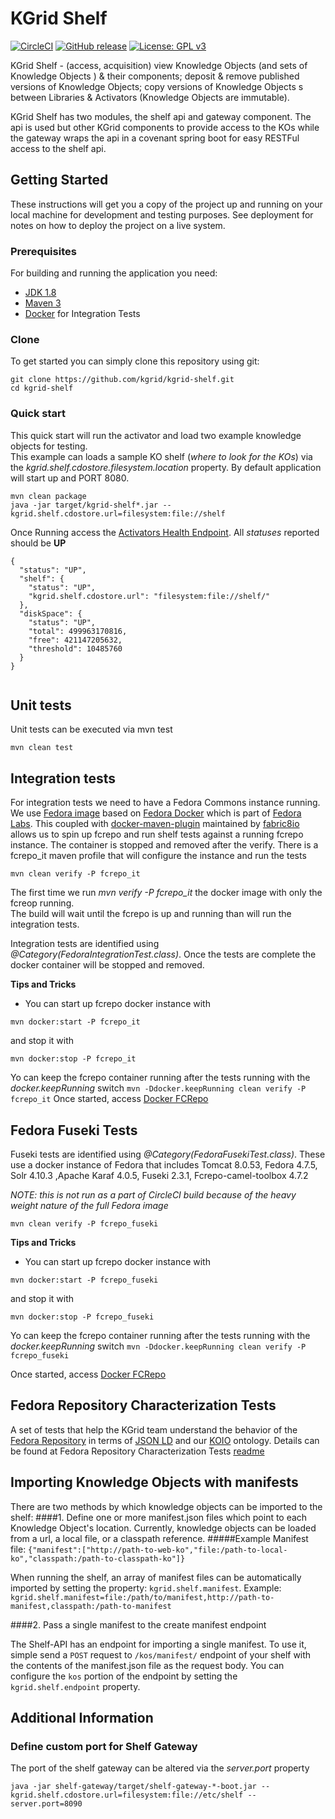 # KGrid Shelf
[![CircleCI](https://circleci.com/gh/kgrid/kgrid-shelf/tree/master.svg?style=shield)](https://circleci.com/gh/kgrid/kgrid-shelf/tree/master)
[![GitHub release](https://img.shields.io/github/release/kgrid/kgrid-shelf.svg)](https://github.com/kgrid/kgrid-shelf/releases/)
[![License: GPL v3](https://img.shields.io/badge/License-GPLv3-blue.svg)](https://www.gnu.org/licenses/gpl-3.0)

KGrid Shelf - (access, acquisition) view Knowledge Objects  (and sets of Knowledge Objects ) & their components; deposit & remove published versions of Knowledge Objects; copy versions of Knowledge Objects
s between Libraries & Activators (Knowledge Objects are immutable).

KGrid Shelf has two modules, the shelf api and gateway component.  The api is used but other KGrid 
components to provide access to the KOs while the gateway wraps the api in a covenant spring boot for easy RESTFul access to the shelf api.  

## Getting Started

These instructions will get you a copy of the project up and running on your local machine for development and testing purposes. See deployment for notes on how to deploy the project on a live system.

### Prerequisites
For building and running the application you need:

- [JDK 1.8](http://www.oracle.com/technetwork/java/javase/downloads/jdk8-downloads-2133151.html)
- [Maven 3](https://maven.apache.org)
- [Docker](https://www.docker.com/) for Integration Tests 

### Clone
To get started you can simply clone this repository using git:
```
git clone https://github.com/kgrid/kgrid-shelf.git
cd kgrid-shelf
```

### Quick start
This quick start will run the activator and load two example knowledge objects for testing.  
This example can loads a sample KO shelf (_where to look for the KOs_) via the _kgrid.shelf.cdostore.filesystem.location_ property. By default application will start up and PORT 8080. 
```
mvn clean package
java -jar target/kgrid-shelf*.jar --kgrid.shelf.cdostore.url=filesystem:file://shelf
```
Once Running access the [Activators Health Endpoint](http://localhost:8080/health).  All _statuses_ reported should be **UP**

```$xslt
{
  "status": "UP",
  "shelf": {
    "status": "UP",
    "kgrid.shelf.cdostore.url": "filesystem:file://shelf/"
  },
  "diskSpace": {
    "status": "UP",
    "total": 499963170816,
    "free": 421147205632,
    "threshold": 10485760
  }
}
   
```

## Unit tests

Unit tests can be executed via mvn test

```
mvn clean test
```


## Integration tests

For integration tests we need to have a Fedora Commons instance running.  We use 
[Fedora image](https://hub.docker.com/r/kgrid/fcrepo/) based on [Fedora Docker](https://hub.docker.com/r/yinlinchen/fcrepo4-docker/) 
which is part of [Fedora Labs](https://github.com/fcrepo4-labs).  This coupled with
[docker-maven-plugin](https://github.com/fabric8io/docker-maven-plugin) maintained by
 [fabric8io](https://fabric8.io/) allows us to spin up fcrepo and run shelf tests against a running
 fcrepo instance.  The container is stopped and removed after the verify. There is a fcrepo_it 
 maven profile that will configure the instance and run the tests
 
```
mvn clean verify -P fcrepo_it
```
  
The first time we run _mvn verify -P fcrepo_it_ the docker image with only the fcreop running.  
The build will wait until the fcrepo is up and running than will run the integration tests.  
 
Integration tests are identified using _@Category(FedoraIntegrationTest.class)_. Once the tests are complete the docker container will be stopped and removed.

**Tips and Tricks**

 * You can start up fcrepo docker instance with 
 
```mvn docker:start -P fcrepo_it``` 

and stop it with 

```mvn docker:stop -P fcrepo_it```

Yo can keep the fcrepo container running after the tests running with the _docker.keepRunning_ switch
```mvn -Ddocker.keepRunning clean verify -P fcrepo_it```
Once started, access [Docker FCRepo](http://localhost:8080/fcrepo/rest/)

## Fedora Fuseki Tests

Fuseki tests are identified using _@Category(FedoraFusekiTest.class)_. These use a docker instance of
Fedora that includes Tomcat 8.0.53, Fedora 4.7.5, Solr 4.10.3 ,Apache Karaf 4.0.5, Fuseki 2.3.1, Fcrepo-camel-toolbox 4.7.2

_NOTE: this is not run as a part of CircleCI build because of the heavy weight nature of the full Fedora image_
```
mvn clean verify -P fcrepo_fuseki
```
                    
**Tips and Tricks**

 * You can start up fcrepo docker instance with 
 
```mvn docker:start -P fcrepo_fuseki``` 

and stop it with 

```mvn docker:stop -P fcrepo_fuseki```

Yo can keep the fcrepo container running after the tests running with the _docker.keepRunning_ switch
```mvn -Ddocker.keepRunning clean verify -P fcrepo_fuseki```

Once started, access [Docker FCRepo](http://localhost:8080/fcrepo/rest/)


## Fedora Repository Characterization Tests

A set of tests that help the KGrid team understand the behavior of the [Fedora Repository](https://wiki.duraspace.org/display/FF) in 
terms of [JSON LD](https://json-ld.org/) and our [KOIO](http://kgrid.org/koio) ontology.  Details can
be found at Fedora Repository Characterization Tests [readme](etc/fcrepo/readme.md)

## Importing Knowledge Objects with manifests
There are two methods by which knowledge objects can be imported to the shelf:
####1. Define one or more manifest.json files which point to each Knowledge Object's location. 
Currently, knowledge objects can be loaded from a url, a local file, or a classpath reference.
#####Example Manifest file:
````{"manifest":["http://path-to-web-ko","file:/path-to-local-ko","classpath:/path-to-classpath-ko"]}````

When running the shelf, an array of manifest files can be automatically imported by setting the property: ```kgrid.shelf.manifest```.
Example: ```kgrid.shelf.manifest=file:/path/to/manifest,http://path-to-manifest,classpath:/path-to-manifest```

####2. Pass a single manifest to the create manifest endpoint

The Shelf-API has an endpoint for importing a single manifest.
To use it, simple send a `POST` request to `/kos/manifest/` endpoint of your shelf with the contents of the manifest.json 
file as the request body. You can configure the `kos` portion of the endpoint by setting the `kgrid.shelf.endpoint` property.
## Additional Information

### Define custom port for Shelf Gateway
The port of the shelf gateway can be altered via the _server.port_ property 
```
java -jar shelf-gateway/target/shelf-gateway-*-boot.jar --kgrid.shelf.cdostore.url=filesystem:file://etc/shelf --server.port=8090

```
